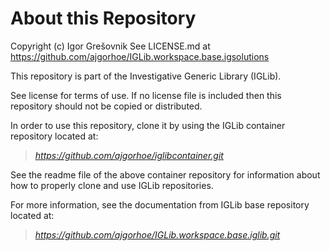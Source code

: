 # About this Repository

Copyright (c) Igor Grešovnik
See LICENSE.md at https://github.com/ajgorhoe/IGLib.workspace.base.igsolutions

This repository is part of the Investigative Generic Library (IGLib).

See license for terms of use. If no license file is included then this repository should not be copied or distributed.

In order to use this repository, clone it by using the IGLib container repository located at:

> *https://github.com/ajgorhoe/iglibcontainer.git*

See the readme file of the above container repository for information about how to properly clone and use IGLib repositories.

For more information, see the documentation from IGLib base repository located at:

> *https://github.com/ajgorhoe/IGLib.workspace.base.iglib.git*

